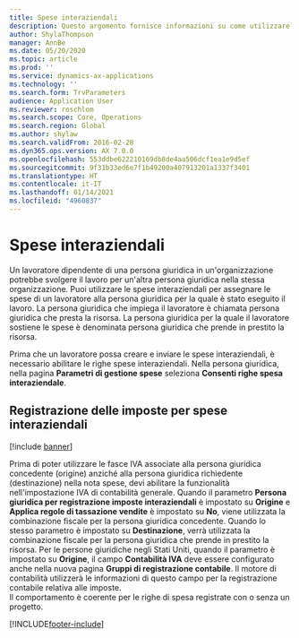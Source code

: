 ```yaml
---
title: Spese interaziendali
description: Questo argomento fornisce informazioni su come utilizzare le spese interaziendali per assegnare le spese di un lavoratore alla persona giuridica per la quale è stato eseguito il lavoro.
author: ShylaThompson
manager: AnnBe
ms.date: 05/20/2020
ms.topic: article
ms.prod: ''
ms.service: dynamics-ax-applications
ms.technology: ''
ms.search.form: TrvParameters
audience: Application User
ms.reviewer: roschlom
ms.search.scope: Core, Operations
ms.search.region: Global
ms.author: shylaw
ms.search.validFrom: 2016-02-28
ms.dyn365.ops.version: AX 7.0.0
ms.openlocfilehash: 553ddbe622210169db8de4aa506dcf1ea1e9d5ef
ms.sourcegitcommit: 9f31b33ed6e7f1b49200a407913201a1337f3401
ms.translationtype: HT
ms.contentlocale: it-IT
ms.lasthandoff: 01/14/2021
ms.locfileid: "4960837"
---
```

# <a name="intercompany-expenses"></a>Spese interaziendali

Un lavoratore dipendente di una persona giuridica in un'organizzazione potrebbe svolgere il lavoro per un'altra persona giuridica nella stessa organizzazione. Puoi utilizzare le spese interaziendali per assegnare le spese di un lavoratore alla persona giuridica per la quale è stato eseguito il lavoro. La persona giuridica che impiega il lavoratore è chiamata persona giuridica che presta la risorsa. La persona giuridica per la quale il lavoratore sostiene le spese è denominata persona giuridica che prende in prestito la risorsa. 

Prima che un lavoratore possa creare e inviare le spese interaziendali, è necessario abilitare le righe spese interaziendali. Nella persona giuridica, nella pagina **Parametri di gestione spese** seleziona **Consenti righe spesa interaziendale**. 

## <a name="tax-posting-for-intercompany-expenses"></a>Registrazione delle imposte per spese interaziendali

[!include [banner](../includes/banner.md)]

Prima di poter utilizzare le fasce IVA associate alla persona giuridica concedente (origine) anziché alla persona giuridica richiedente (destinazione) nella nota spese, devi abilitare la funzionalità nell'impostazione IVA di contabilità generale. Quando il parametro **Persona giuridica per registrazione imposte interaziendali** è impostato su **Origine** e **Applica regole di tassazione vendite** è impostato su **No**, viene utilizzata la combinazione fiscale per la persona giuridica concedente. Quando lo stesso parametro è impostato su **Destinazione**, verrà utilizzata la combinazione fiscale per la persona giuridica che prende in prestito la risorsa. Per le persone giuridiche negli Stati Uniti, quando il parametro è impostato su **Origine**, il campo **Contabilità IVA** deve essere configurato anche nella nuova pagina **Gruppi di registrazione contabile**. Il motore di contabilità utilizzerà le informazioni di questo campo per la registrazione contabile relativa alle imposte.   
Il comportamento è coerente per le righe di spesa registrate con o senza un progetto.  


[!INCLUDE[footer-include](../includes/footer-banner.md)]